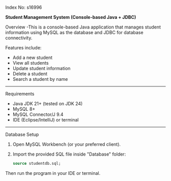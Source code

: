 Index No: s16996

 **Student Management System (Console-based Java + JDBC)**

 Overview
-This is a console-based Java application that manages student information using MySQL as the database and JDBC for database connectivity.  

Features include:
-  Add a new student  
-  View all students  
-  Update student information  
-  Delete a student
-  Search a student by name  

---

 Requirements
- Java JDK 21+ (tested on JDK 24)  
- MySQL 8+  
- MySQL Connector/J 9.4 
- IDE (Eclipse/IntelliJ) or terminal  

---

 Database Setup
1. Open MySQL Workbench (or your preferred client).  
2. Import the provided SQL file inside "Database" folder:
   
   ```sql
   source studentdb.sql;

Then run the program in your IDE or terminal.
